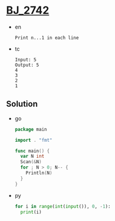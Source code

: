 # [BJ_2742](https://acmicpc.net/problem/2742)

* en

  ```en
  Print n...1 in each line
  ```

* tc

  ```tc
  Input: 5
  Output: 5
  4
  3
  2
  1
  ```

## Solution

* go

  ```go
  package main

  import . "fmt"

  func main() {
    var N int
    Scan(&N)
    for ; N > 0; N-- {
      Println(N)
    }
  }
  ```

* py

  ```py
  for i in range(int(input()), 0, -1):
    print(i)
  ```
